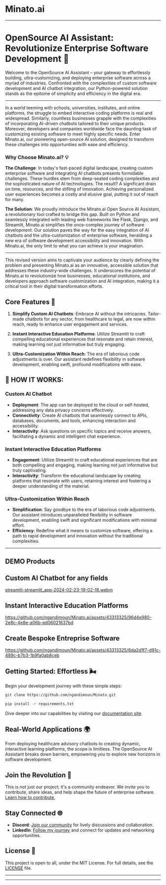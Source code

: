 # Minato.ai

---

# OpenSource AI Assistant: Revolutionize Enterprise Software Development 🌟

Welcome to the OpenSource AI Assistant – your gateway to effortlessly building, ultra-customizing, and deploying enterprise software across a myriad of industries. Confronted with the complexities of custom software development and AI chatbot integration, our Python-powered solution stands as the epitome of simplicity and efficiency in the digital era.


---

In a world teeming with schools, universities, institutes, and online platforms, the struggle to embed interactive coding platforms is real and widespread. Similarly, countless businesses grapple with the complexities of incorporating AI-driven chatbots tailored to their unique products. Moreover, developers and companies worldwide face the daunting task of customizing existing software to meet highly specific needs. Enter Minato.ai, our pioneering open-source AI solution, designed to transform these challenges into opportunities with ease and efficiency.

### Why Choose Minato.ai? 💡

**The Challenge**: In today's fast-paced digital landscape, creating custom enterprise software and integrating AI chatbots presents formidable challenges. These hurdles stem from deep-seated coding complexities and the sophisticated nature of AI technologies. The result? A significant drain on time, resources, and the stifling of innovation. Achieving personalized user experiences becomes a costly and elusive goal, putting it out of reach for many.

**The Solution**: We proudly introduce the Minato.ai Open Source AI Assistant, a revolutionary tool crafted to bridge this gap. Built on Python and seamlessly integrated with leading web frameworks like Flask, Django, and Streamlit, Minato.ai simplifies the once-complex journey of software development. Our solution paves the way for the easy integration of AI chatbots and the ultra-customization of enterprise software, heralding a new era of software development accessibility and innovation. With Minato.ai, the only limit to what you can achieve is your imagination.

---

This revised version aims to captivate your audience by clearly defining the problem and presenting Minato.ai as an innovative, accessible solution that addresses these industry-wide challenges. It underscores the potential of Minato.ai to revolutionize how businesses, educational institutions, and developers approach software customization and AI integration, making it a critical tool in their digital transformation efforts.


## Core Features 🚀

1. **Simplify Custom AI Chatbots**: Embrace AI without the intricacies. Tailor-made chatbots for any sector, from healthcare to legal, are now within reach, ready to enhance user engagement and services.

2. **Instant Interactive Education Platforms**: Utilize Streamlit to craft compelling educational experiences that resonate and retain interest, making learning not just informative but truly engaging.

3. **Ultra-Customization Within Reach**: The era of laborious code adjustments is over. Our assistant redefines flexibility in software development, enabling swift, profound modifications with ease.




## 🧠 HOW IT WORKS:

### Custom AI Chatbot
- **Deployment**: The app can be deployed to the cloud or self-hosted, addressing any data privacy concerns effectively.
- **Connectivity**: Create AI chatbots that seamlessly connect to APIs, databases, documents, and tools, enhancing interaction and accessibility.
- **Interactivity**: Ask questions on specific topics and receive answers, facilitating a dynamic and intelligent chat experience.

### Instant Interactive Education Platforms
- **Engagement**: Utilize Streamlit to craft educational experiences that are both compelling and engaging, making learning not just informative but truly captivating.
- **Interactivity**: Transform the educational landscape by creating platforms that resonate with users, retaining interest and fostering a deeper understanding of the material.

### Ultra-Customization Within Reach
- **Simplification**: Say goodbye to the era of laborious code adjustments. Our assistant introduces unparalleled flexibility in software development, enabling swift and significant modifications with minimal effort.
- **Efficiency**: Redefine what it means to customize software, offering a path to rapid development and innovation without the traditional complexities.

---
## DEMO Products


## Custom AI Chatbot for any fields
[streamlit-streamlit_app-2024-02-23-19-02-18.webm](https://github.com/ngandimoun/Minato/assets/43313325/9b4b8e85-f397-495b-8f5e-414e0efc69e5)




## Instant Interactive Education Platforms

https://github.com/ngandimoun/Minato.ai/assets/43313325/96d4e980-2e8c-4e8e-a06b-ed06021637bd



## Create Bespoke Entreprise Software

https://github.com/ngandimoun/Minato.ai/assets/43313325/6da2d1f7-d91c-489c-b7b3-1b9fa0ab8ceb


## Getting Started: Effortless 🌬️

Begin your development journey with these simple steps:

```bash
git clone https://github.com/ngandimoun/Minato.git

pip install -r requirements.txt
```





Dive deeper into our capabilities by visiting our [documentation site](https://minato-ai.streamlit.app/).

## Real-World Applications 🌍

From deploying healthcare advisory chatbots to creating dynamic, interactive learning platforms, the scope is limitless. The OpenSource AI Assistant breaks down barriers, empowering you to explore new horizons in software development.

## Join the Revolution 🤝

This is not just our project; it's a community endeavor. We invite you to contribute, share ideas, and help shape the future of enterprise software. [Learn how to contribute.](https://github.com/ngandimoun/Minato)

## Stay Connected 🌐

- **Discord**: [Join our community](https://discord.com/invite/H2EYXp8C) for lively discussions and collaboration.
- **LinkedIn**: [Follow my journey](https://www.linkedin.com/in/chris-ngandimoun-745508109?utm_source=share&utm_campaign=share_via&utm_content=profile&utm_medium=android_app) and connect for updates and networking opportunities.

## License 📖

This project is open to all, under the MIT License. For full details, see the [LICENSE](https://github.com/ngandimoun/Minato/blob/0fd90241d5baef574cb2fa93151177bf39c20e11/LICENSE) file.

---


---

